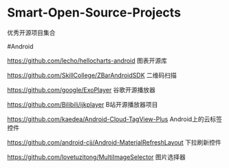 # Smart-Open-Source-Projects
优秀开源项目集合

#Android

  https://github.com/lecho/hellocharts-android 图表开源库
  
  https://github.com/SkillCollege/ZBarAndroidSDK 二维码扫描
  
  https://github.com/google/ExoPlayer 谷歌开源播放器
  
  https://github.com/Bilibili/ijkplayer B站开源播放器项目
  
  https://github.com/kaedea/Android-Cloud-TagView-Plus  Android上的云标签控件
  
  https://github.com/android-cjj/Android-MaterialRefreshLayout 下拉刷新控件

  https://github.com/lovetuzitong/MultiImageSelector  图片选择器
